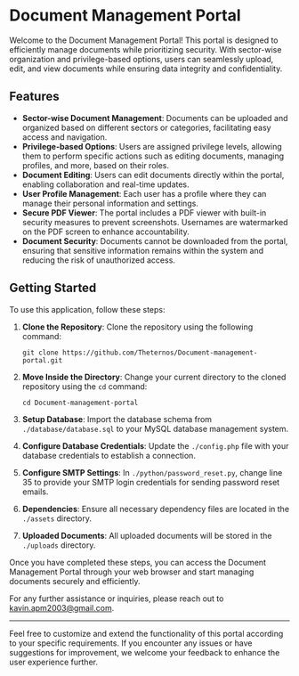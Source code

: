 # Document Management Portal

Welcome to the Document Management Portal! This portal is designed to efficiently manage documents while prioritizing security. With sector-wise organization and privilege-based options, users can seamlessly upload, edit, and view documents while ensuring data integrity and confidentiality.

## Features

- **Sector-wise Document Management**: Documents can be uploaded and organized based on different sectors or categories, facilitating easy access and navigation.
- **Privilege-based Options**: Users are assigned privilege levels, allowing them to perform specific actions such as editing documents, managing profiles, and more, based on their roles.
- **Document Editing**: Users can edit documents directly within the portal, enabling collaboration and real-time updates.
- **User Profile Management**: Each user has a profile where they can manage their personal information and settings.
- **Secure PDF Viewer**: The portal includes a PDF viewer with built-in security measures to prevent screenshots. Usernames are watermarked on the PDF screen to enhance accountability.
- **Document Security**: Documents cannot be downloaded from the portal, ensuring that sensitive information remains within the system and reducing the risk of unauthorized access.

## Getting Started

To use this application, follow these steps:

1. **Clone the Repository**: Clone the repository using the following command:
   ```
   git clone https://github.com/Theternos/Document-management-portal.git
   ```

2. **Move Inside the Directory**: Change your current directory to the cloned repository using the `cd` command:
   ```
   cd Document-management-portal
   ```

3. **Setup Database**: Import the database schema from `./database/database.sql` to your MySQL database management system.

4. **Configure Database Credentials**: Update the `./config.php` file with your database credentials to establish a connection.

5. **Configure SMTP Settings**: In `./python/password_reset.py`, change line 35 to provide your SMTP login credentials for sending password reset emails.

6. **Dependencies**: Ensure all necessary dependency files are located in the `./assets` directory.

7. **Uploaded Documents**: All uploaded documents will be stored in the `./uploads` directory.

Once you have completed these steps, you can access the Document Management Portal through your web browser and start managing documents securely and efficiently.

For any further assistance or inquiries, please reach out to [kavin.apm2003@gmail.com](mailto:kavin.apm2003@gmail.com).

---

Feel free to customize and extend the functionality of this portal according to your specific requirements. If you encounter any issues or have suggestions for improvement, we welcome your feedback to enhance the user experience further.